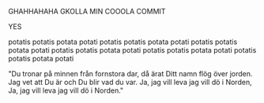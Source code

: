 GHAHHAHAHA GKOLLA MIN COOOLA COMMIT




YES

potatis potatis potata potati
potatis potatis potata potati
potatis potatis potata potati
potatis potatis potata potati
potatis potatis potata potati
potatis potatis potata potati


"Du tronar på minnen från fornstora dar,
då ärat Ditt namn flög över jorden.
Jag vet att Du är och Du blir vad du var.
Ja, jag vill leva jag vill dö i Norden,
Ja, jag vill leva jag vill dö i Norden."